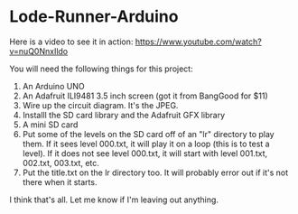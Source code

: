 # Lode-Runner-Arduino

Here is a video to see it in action:
https://www.youtube.com/watch?v=nuQ0NnxIldo

You will need the following things for this project:
1) An Arduino UNO
2) An Adafruit ILI9481 3.5 inch screen (got it from BangGood for $11)
3) Wire up the circuit diagram.  It's the JPEG.
4) Installl the SD card library and the Adafruit GFX library
5) A mini SD card
6) Put some of the levels on the SD card off of an "lr" directory to play them.  If it sees level 000.txt, it will play it on a loop (this is to test a level).  If it does not see level 000.txt, it will start with level 001.txt, 002.txt, 003.txt, etc.
7) Put the title.txt on the lr directory too.  It will probably error out if it's not there when it starts.

I think that's all.  Let me know if I'm leaving out anything.
